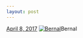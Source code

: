 ```yaml
---
layout: post
---
```


<p>
  <time><a href="/615">April 8, 2017</a></time>
  <a href="/615"><img src="{{ site.assets_url }}/615-640.jpg" srcset="{{ site.assets_url }}/615-320.jpg 320w, {{ site.assets_url }}/615-640.jpg 640w, {{ site.assets_url }}/615-960.jpg 960w, {{ site.assets_url }}/615-1280.jpg 1280w" sizes="(min-width: 700px) 50vw, calc(100vw - 2rem)" alt="Bernal" /></a><span>Bernal</span>
</p>

